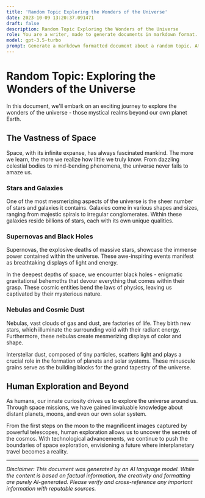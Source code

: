 ```yaml
---
title: 'Random Topic Exploring the Wonders of the Universe'
date: 2023-10-09 13:20:37.091471
draft: false
description: Random Topic Exploring the Wonders of the Universe
role: You are a writer, made to generate documents in markdown format. It is very important that all of the documents you generate are in valid markdown format.
model: gpt-3.5-turbo
prompt: Generate a markdown formatted document about a random topic. At the bottom, include a disclaimer explaining that the document was generated by you. The first line of the document should be the title. Make sure that the entire document is in proper markdown format, using a mix of various tags to make the document visually appealing.
---
```


# Random Topic: Exploring the Wonders of the Universe

In this document, we'll embark on an exciting journey to explore the wonders of the universe - those mystical realms beyond our own planet Earth.

## The Vastness of Space

Space, with its infinite expanse, has always fascinated mankind. The more we learn, the more we realize how little we truly know. From dazzling celestial bodies to mind-bending phenomena, the universe never fails to amaze us.

### Stars and Galaxies

One of the most mesmerizing aspects of the universe is the sheer number of stars and galaxies it contains. Galaxies come in various shapes and sizes, ranging from majestic spirals to irregular conglomerates. Within these galaxies reside billions of stars, each with its own unique qualities.

### Supernovas and Black Holes

Supernovas, the explosive deaths of massive stars, showcase the immense power contained within the universe. These awe-inspiring events manifest as breathtaking displays of light and energy.

In the deepest depths of space, we encounter black holes - enigmatic gravitational behemoths that devour everything that comes within their grasp. These cosmic entities bend the laws of physics, leaving us captivated by their mysterious nature.

### Nebulas and Cosmic Dust

Nebulas, vast clouds of gas and dust, are factories of life. They birth new stars, which illuminate the surrounding void with their radiant energy. Furthermore, these nebulas create mesmerizing displays of color and shape.

Interstellar dust, composed of tiny particles, scatters light and plays a crucial role in the formation of planets and solar systems. These minuscule grains serve as the building blocks for the grand tapestry of the universe.

## Human Exploration and Beyond

As humans, our innate curiosity drives us to explore the universe around us. Through space missions, we have gained invaluable knowledge about distant planets, moons, and even our own solar system.

From the first steps on the moon to the magnificent images captured by powerful telescopes, human exploration allows us to uncover the secrets of the cosmos. With technological advancements, we continue to push the boundaries of space exploration, envisioning a future where interplanetary travel becomes a reality.

---

*Disclaimer: This document was generated by an AI language model. While the content is based on factual information, the creativity and formatting are purely AI-generated. Please verify and cross-reference any important information with reputable sources.*